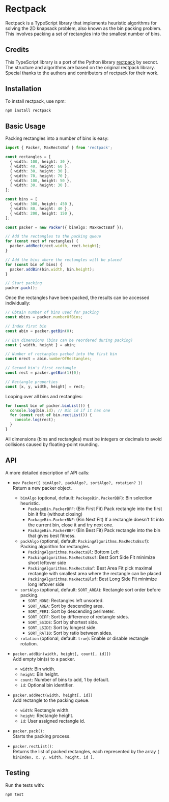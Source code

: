 # Rectpack

Rectpack is a TypeScript library that implements heuristic algorithms for solving the 2D knapsack problem, also known as the bin packing problem. This involves packing a set of rectangles into the smallest number of bins.

## Credits

This TypeScript library is a port of the Python library [rectpack](https://github.com/secnot/rectpack) by secnot. The structure and algorithms are based on the original rectpack library. Special thanks to the authors and contributors of rectpack for their work.

## Installation

To install rectpack, use npm:

```bash
npm install rectpack
```

## Basic Usage

Packing rectangles into a number of bins is easy:

```typescript
import { Packer, MaxRectsBaf } from 'rectpack';

const rectangles = [
  { width: 100, height: 30 },
  { width: 40, height: 60 },
  { width: 30, height: 30 },
  { width: 70, height: 70 },
  { width: 100, height: 50 },
  { width: 30, height: 30 },
];

const bins = [
  { width: 300, height: 450 },
  { width: 80, height: 40 },
  { width: 200, height: 150 },
];

const packer = new Packer({ binAlgo: MaxRectsBaf });

// Add the rectangles to the packing queue
for (const rect of rectangles) {
  packer.addRect(rect.width, rect.height);
}

// Add the bins where the rectangles will be placed
for (const bin of bins) {
  packer.addBin(bin.width, bin.height);
}

// Start packing
packer.pack();
```

Once the rectangles have been packed, the results can be accessed individually:

```typescript
// Obtain number of bins used for packing
const nbins = packer.numberOfBins;

// Index first bin
const abin = packer.getBin(0);

// Bin dimensions (bins can be reordered during packing)
const { width, height } = abin;

// Number of rectangles packed into the first bin
const nrect = abin.numberOfRectangles;

// Second bin's first rectangle
const rect = packer.getBin(1)[0];

// Rectangle properties
const [x, y, width, height] = rect;
```

Looping over all bins and rectangles:

```typescript
for (const bin of packer.binList()) {
  console.log(bin.id); // Bin id if it has one
  for (const rect of bin.rectList()) {
    console.log(rect);
  }
}
```

All dimensions (bins and rectangles) must be integers or decimals to avoid collisions caused by floating-point rounding.

## API

A more detailed description of API calls:

- `new Packer({ binAlgo?, packAlgo?, sortAlgo?, rotation? })`  
  Return a new packer object.

  - `binAlgo` (optional, default: `PackageBin.PackerBBF`): Bin selection heuristic.
    - `PackageBin.PackerBFF`: (Bin First Fit) Pack rectangle into the first bin it fits (without closing)
    - `PackageBin.PackerBNF`: (Bin Next Fit) If a rectangle doesn't fit into the current bin,
      close it and try next one.
    - `PackageBin.PackerBBF`: (Bin Best Fit) Pack rectangle into the bin that gives best fitness.
  - `packAlgo` (optional, default: `PackingAlgorithms.MaxRectsBssf`): Packing algorithm for rectangles.
    - `PackingAlgorithms.MaxRectsBl`: Bottom Left
    - `PackingAlgorithms.MaxRectsBssf`: Best Sort Side Fit minimize short leftover side
    - `PackingAlgorithms.MaxRectsBaf`: Best Area Fit pick maximal rectangle with smallest area
      where the rectangle can be placed
    - `PackingAlgorithms.MaxRectsBlsf`: Best Long Side Fit minimize long leftover side
  - `sortAlgo` (optional, default: `SORT_AREA`): Rectangle sort order before packing.
    - `SORT_NONE`: Rectangles left unsorted.
    - `SORT_AREA`: Sort by descending area.
    - `SORT_PERI`: Sort by descending perimeter.
    - `SORT_DIFF`: Sort by difference of rectangle sides.
    - `SORT_SSIDE`: Sort by shortest side.
    - `SORT_LSIDE`: Sort by longest side.
    - `SORT_RATIO`: Sort by ratio between sides.
  - `rotation` (optional, default: `true`): Enable or disable rectangle rotation.

- `packer.addBin(width, height[, count[, id]])`  
  Add empty bin(s) to a packer.

  - `width`: Bin width.
  - `height`: Bin height.
  - `count`: Number of bins to add, 1 by default.
  - `id`: Optional bin identifier.

- `packer.addRect(width, height[, id])`  
  Add rectangle to the packing queue.

  - `width`: Rectangle width.
  - `height`: Rectangle height.
  - `id`: User assigned rectangle id.

- `packer.pack()`:  
  Starts the packing process.

- `packer.rectList()`:  
  Returns the list of packed rectangles, each represented by the array `[ binIndex, x, y, width, height, id ]`.

## Testing

Run the tests with:

```bash
npm test
```
